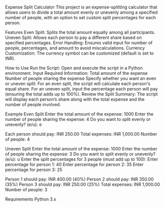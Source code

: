 Expense Split Calculator
This project is an expense-splitting calculator that allows users to divide a total amount evenly or unevenly among a specified number of people, with an option to set custom split percentages for each person.

Features
Even Split: Splits the total amount equally among all participants.
Uneven Split: Allows each person to pay a different share based on specified percentages.
Error Handling: Ensures valid input for number of people, percentages, and amount to avoid miscalculations.
Currency Customization: The currency symbol can be customized (default is set to INR).

How to Use
Run the Script: Open and execute the script in a Python environment.
Input Required Information:
Total amount of the expense
Number of people sharing the expense
Specify whether you want an even or uneven split:
For an even split, the script will calculate each person's equal share.
For an uneven split, input the percentage each person will pay (ensuring the total adds up to 100%).
Review the Split Summary: The script will display each person’s share along with the total expense and the number of people involved.

Example
Even Split
Enter the total amount of the expense: 1000
Enter the number of people sharing the expense: 4
Do you want to split evenly or unevenly? (e/u): e

Each person should pay: INR 250.00
Total expenses: INR 1,000.00
Number of people: 4

Uneven Split
Enter the total amount of the expense: 1000
Enter the number of people sharing the expense: 3
Do you want to split evenly or unevenly? (e/u): u
Enter the split percentages for 3 people (must add up to 100):
Enter percentage for person 1: 40
Enter percentage for person 2: 35
Enter percentage for person 3: 25

Person 1 should pay: INR 400.00 (40%)
Person 2 should pay: INR 350.00 (35%)
Person 3 should pay: INR 250.00 (25%)
Total expenses: INR 1,000.00
Number of people: 3

Requirements
Python 3.x
